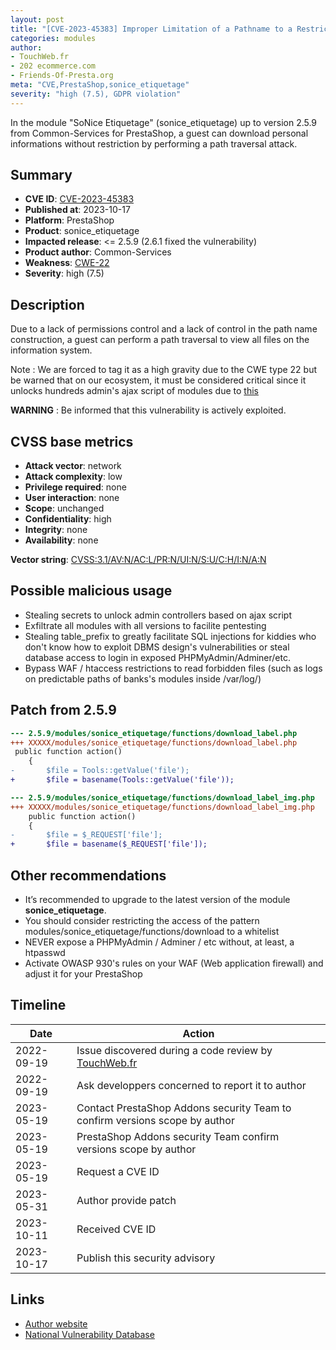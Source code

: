 ```yaml
---
layout: post
title: "[CVE-2023-45383] Improper Limitation of a Pathname to a Restricted Directory in Common-Services - Sonice Etiquetage module for PrestaShop"
categories: modules
author:
- TouchWeb.fr
- 202 ecommerce.com
- Friends-Of-Presta.org
meta: "CVE,PrestaShop,sonice_etiquetage"
severity: "high (7.5), GDPR violation"
---
```


In the module "SoNice Etiquetage" (sonice_etiquetage) up to version 2.5.9 from Common-Services for PrestaShop, a guest can download personal informations without restriction by performing a path traversal attack.

## Summary

* **CVE ID**: [CVE-2023-45383](https://cve.mitre.org/cgi-bin/cvename.cgi?name=CVE-2023-45383)
* **Published at**: 2023-10-17
* **Platform**: PrestaShop
* **Product**: sonice_etiquetage
* **Impacted release**: <= 2.5.9 (2.6.1 fixed the vulnerability)
* **Product author**: Common-Services
* **Weakness**: [CWE-22](https://cwe.mitre.org/data/definitions/22.html)
* **Severity**: high (7.5)

## Description

Due to a lack of permissions control and a lack of control in the path name construction, a guest can perform a path traversal to view all files on the information system.

Note : We are forced to tag it as a high gravity due to the CWE type 22 but be warned that on our ecosystem, it must be considered critical since it unlocks hundreds admin's ajax script of modules due to [this](https://github.com/PrestaShop/PrestaShop/blob/6c05518b807d014ee8edb811041e3de232520c28/classes/Tools.php#L1247)

**WARNING** : Be informed that this vulnerability is actively exploited.

## CVSS base metrics

* **Attack vector**: network
* **Attack complexity**: low
* **Privilege required**: none
* **User interaction**: none
* **Scope**: unchanged
* **Confidentiality**: high
* **Integrity**: none
* **Availability**: none

**Vector string**: [CVSS:3.1/AV:N/AC:L/PR:N/UI:N/S:U/C:H/I:N/A:N](https://nvd.nist.gov/vuln-metrics/cvss/v3-calculator?vector=AV:N/AC:L/PR:N/UI:N/S:U/C:H/I:N/A:N)

## Possible malicious usage

* Stealing secrets to unlock admin controllers based on ajax script
* Exfiltrate all modules with all versions to facilite pentesting
* Stealing table_prefix to greatly facilitate SQL injections for kiddies who don't know how to exploit DBMS design's vulnerabilities or steal database access to login in exposed PHPMyAdmin/Adminer/etc.
* Bypass WAF / htaccess restrictions to read forbidden files (such as logs on predictable paths of banks's modules inside /var/log/)

## Patch from 2.5.9

```diff
--- 2.5.9/modules/sonice_etiquetage/functions/download_label.php
+++ XXXXX/modules/sonice_etiquetage/functions/download_label.php
 public function action()
    {
-       $file = Tools::getValue('file');
+       $file = basename(Tools::getValue('file'));
```


```diff
--- 2.5.9/modules/sonice_etiquetage/functions/download_label_img.php
+++ XXXXX/modules/sonice_etiquetage/functions/download_label_img.php
    public function action()
    {
-       $file = $_REQUEST['file'];
+       $file = basename($_REQUEST['file']);
```

## Other recommendations

* It’s recommended to upgrade to the latest version of the module **sonice_etiquetage**.
* You should consider restricting the access of the pattern modules/sonice_etiquetage/functions/download to a whitelist
* NEVER expose a PHPMyAdmin / Adminer / etc without, at least, a htpasswd
* Activate OWASP 930's rules on your WAF (Web application firewall) and adjust it for your PrestaShop

## Timeline

| Date | Action |
|--|--|
| 2022-09-19 | Issue discovered during a code review by [TouchWeb.fr](https://www.touchweb.fr) |
| 2022-09-19 | Ask developpers concerned to report it to author |
| 2023-05-19 | Contact PrestaShop Addons security Team to confirm versions scope by author |
| 2023-05-19 | PrestaShop Addons security Team confirm versions scope by author |
| 2023-05-19 | Request a CVE ID |
| 2023-05-31 | Author provide patch |
| 2023-10-11 | Received CVE ID |
| 2023-10-17 | Publish this security advisory |

## Links

* [Author website](https://common-services.com/fr/home-fr/)
* [National Vulnerability Database](https://nvd.nist.gov/vuln/detail/CVE-2023-45383)
